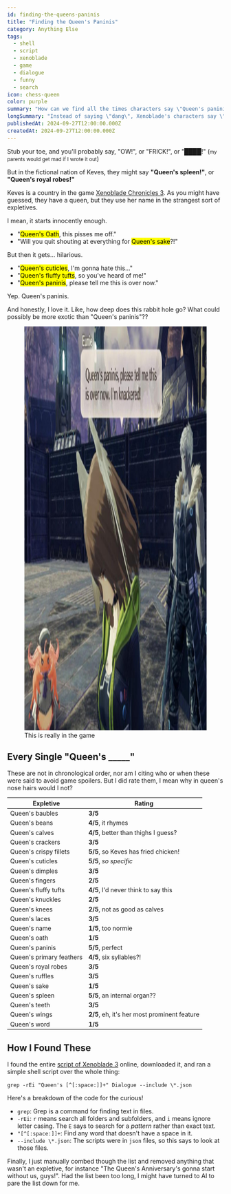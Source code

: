 ```yaml
---
id: finding-the-queens-paninis
title: "Finding the Queen's Paninis"
category: Anything Else
tags:
  - shell
  - script
  - xenoblade
  - game
  - dialogue
  - funny
  - search
icon: chess-queen
color: purple
summary: "How can we find all the times characters say \"Queen's paninis\" in Xenoblade's script?"
longSummary: "Instead of saying \"dang\", Xenoblade's characters say \"Queen's spleen\" or \"Queen's paninis\". There's quite a long list of these... what are they all, and how do we find them in the game's script?"
publishedAt: 2024-09-27T12:00:00.000Z
createdAt: 2024-09-27T12:00:00.000Z
---
```


<style>
	@media screen and (max-width: 75rem) {
		.mobile\:hide-middle th:nth-child(2),
		.mobile\:hide-middle td:nth-child(2) {
			display: none;
		}
	}

	.middle-smaller td:nth-child(2) {
		font-size: 80%;
		padding-block-start: 0.65em;
	}
</style>

Stub your toe, and you'll probably say, "OW!", or "FRICK!", or "████!" (<small>my parents would get mad if I wrote it out</small>)

But in the fictional nation of Keves, they might say **"Queen's spleen!"**, or **"Queen's royal robes!"**

Keves is a country in the game [Xenoblade Chronicles 3](https://xenoblade.fandom.com/wiki/Xenoblade_Chronicles_3). As you might have guessed, they have a queen, but they use her name in the strangest sort of expletives.

I mean, it starts innocently enough. 

* "<mark>Queen's Oath</mark>, this pisses me off."
* "Will you quit shouting at everything for <mark>Queen's sake</mark>?!"

But then it gets... hilarious.

* "<mark>Queen's cuticles</mark>, I'm gonna hate this..."
* "<mark>Queen's fluffy tufts</mark>, so you've heard of me!"
* "<mark>Queen's paninis</mark>, please tell me this is over now."

Yep. Queen's paninis.

And honestly, I love it. Like, how deep does this rabbit hole go? What could possibly be more exotic than "Queen's paninis"??

<figure class="h-15">
	<img-zoom>
		<img src="./queens-paninis.jpg" alt="A character saying 'Queen's paninis!'" loading="lazy" width="1600" height="938" />
	</img-zoom>
	<figcaption>This is really in the game</figcaption>
</figure>

## Every Single "Queen's _____"

These are not in chronological order, nor am I citing who or when these were said to avoid game spoilers. But I did rate them, I mean why in queen's nose hairs would I not?

<div class="mobile:hide-middle middle-smaller">

| Expletive | Quote | Rating |
| --------- | ----- | ------ |
| Queen's baubles | Queen's baubles, so our mystery guy was here all along!!! | **3/5** |
| Queen's beans | Queen's beans! There's not even a nick in it!<br />Queen's beans, it's that bad? | **4/5**, it rhymes |
| Queen's calves | ...Queen's calves, this guy is a mystery to me. | **4/5**, better than thighs I guess? |
| Queen's crackers | Queen's crackers, lady, don't move it without telling us! | **3/5** |
| Queen's crispy fillets | Queen's crispy fillets! | **5/5**, so Keves has fried chicken! |
| Queen's cuticles | Queen's cuticles, I'm gonna hate this... | **5/5**, _so specific_ |
| Queen's dimples | What in the Queen's dimples did you do to her? | **3/5** |
| Queen's fingers | Queen's fingers, that was close! | **2/5** |
| Queen's fluffy tufts | Queen's fluffy tufts, so you've heard of me! | **4/5**, I'd never think to say this |
| Queen's knuckles | If you've got something to say, then do, or by the Queen's knuckles, I'll slap you. | **2/5** |
| Queen's knees | Huh, nothing? Queen's knees, what a waste of time... | **2/5**, not as good as calves |
| Queen's laces | Queen's laces, you lot... Let a girl have her hobbies, will ya? | **3/5** |
| Queen's name | "Undying"? What in the Queen's name? | **1/5**, too normie |
| Queen's oath | Queen's Oath, this pisses me off.<br />Queen's oath... | **1/5** |
| Queen's paninis | Queen's paninis, please tell me this is over now. I'm knackered! | **5/5**, perfect |
| Queen's primary feathers | Oh, Queen's primary feathers! You're still alive! | **4/5**, six syllables?! |
| Queen's royal robes | Where in the Queen's royal robes could she be? | **3/5** |
| Queen's ruffles | Queen's ruffles...! | **3/5** |
| Queen's sake | And what were those soldiers, for Queen's sake? I thought I was goin' crazy!<br />Don't just lie about it then! Queen's sake!<br />Will you quit shouting at everything for Queen's sake?!<br />(sigh) Queen's sake... | **1/5** |
| Queen's spleen | Queen's spleen, I hate that maniac... | **5/5**, an internal organ?? |
| Queen's teeth | Queen's teeth, no wonder they wanna kill you! | **3/5** |
| Queen's wings | Queen's wings, have you lost the snuffin' plot?!<br />Queen's wings, what is in this pot?<br />Queen's flapping wings...<br />Queen's flapping wings... She's completely off the rails...<br />Ugh, I knew it... Queen's wings, just let us go! | **2/5**, eh, it's her most prominent feature |
| Queen's word | Queen's word, we're looking into this ether cylinder fiasco with the utmost seriousness. | **1/5** |

</div>

## How I Found These

I found the entire [script of Xenoblade 3](https://drive.google.com/drive/folders/1xGGpg6lcakmiY7dD7ntE-OJgTUePh9BF) online, downloaded it, and ran a simple shell script over the whole thing:

```shell
grep -rEi "Queen's [^[:space:]]+" Dialogue --include \*.json
```

Here's a breakdown of the code for the curious!

* `grep`: Grep is a command for finding text in files.
* `-rEi`: `r` means search all folders and subfolders, and `i` means ignore letter casing. The `E` says to search for a _pattern_ rather than exact text.
* `"[^[:space:]]+`: Find any word that doesn't have a space in it.
* `--include \*.json`: The scripts were in `json` files, so this says to look at those files.

Finally, I just manually combed though the list and removed anything that wasn't an expletive, for instance "The Queen's Anniversary's gonna start without us, guys!". Had the list been too long, I might have turned to AI to pare the list down for me.